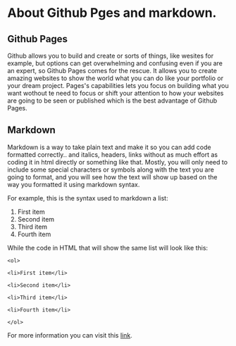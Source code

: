 # About Github Pges and markdown.

## Github Pages

Github allows you to build and create or sorts of things, like wesites for example, but options can get overwhelming and confusing even if you are an expert, so Github Pages comes for the rescue.
It allows you to create amazing websites to show the world what you can do like your portfolio or your dream project. Pages's capabilities lets you focus on building what you want wothout te need to focus or shift your attention to how your websites are going to be seen or published which is the best advantage of Github Pages.

## Markdown

Markdown is a way to take plain text and make it so you can add code formatted correctly.. and italics, headers, links without as much effort as coding it in html directly or something like that.
Mostly, you will only need to include some special characters or symbols along with the text you are going to format, and you will see how the text will show up based on the way you formatted it using markdown syntax.

For example, this is the syntax used to markdown a list:

1. First item
2. Second item
3. Third item
4. Fourth item

While the code in HTML that will show the same list will look like this:

`<ol>`

`<li>First item</li>`

`<li>Second item</li>`

`<li>Third item</li>`

`<li>Fourth item</li>`

`</ol>`

For more information you can visit this [link](https://guides.github.com/features/mastering-markdown/).


